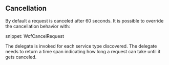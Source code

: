 
## Cancellation

By default a request is canceled after 60 seconds. It is possible to override the cancellation behavior with:

snippet: WcfCancelRequest

The delegate is invoked for each service type discovered. The delegate needs to return a time span indicating how long a request can take until it gets canceled.